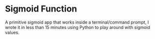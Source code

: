 # Sigmoid Function
A primitive sigmoid app that works inside a terminal/command prompt, I wrote it in less than 15 minutes using Python to play around with sigmoid values.
